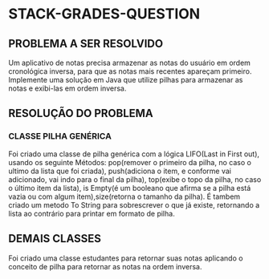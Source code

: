 # STACK-GRADES-QUESTION
## PROBLEMA A SER RESOLVIDO
Um aplicativo de notas precisa armazenar as notas do usuário em ordem cronológica
inversa, para que as notas mais recentes apareçam primeiro. Implemente uma solução
em Java que utilize pilhas para armazenar as notas e exibi-las em ordem inversa.

## RESOLUÇÃO DO PROBLEMA
### CLASSE PILHA GENÉRICA

Foi criado uma classe de pilha genérica com a lógica LIFO(Last in First out), usando os seguinte Métodos: pop(remover o primeiro da pilha, no caso o ultimo da lista que foi criada), push(adiciona o item, e conforme vai adicionado, vai indo para o final da pilha), top(exibe o topo da pilha, no caso o último item da lista), is Empty(é um booleano que afirma se a pilha está vazia ou com algum item),size(retorna o tamanho da pilha). É tambem criado um metodo To String para sobrescrever o que já existe, retornando a lista ao contrário para printar em formato de pilha.

## DEMAIS CLASSES

Foi criado uma classe estudantes para retornar suas notas aplicando o conceito de pilha para retornar as notas na ordem inversa.

